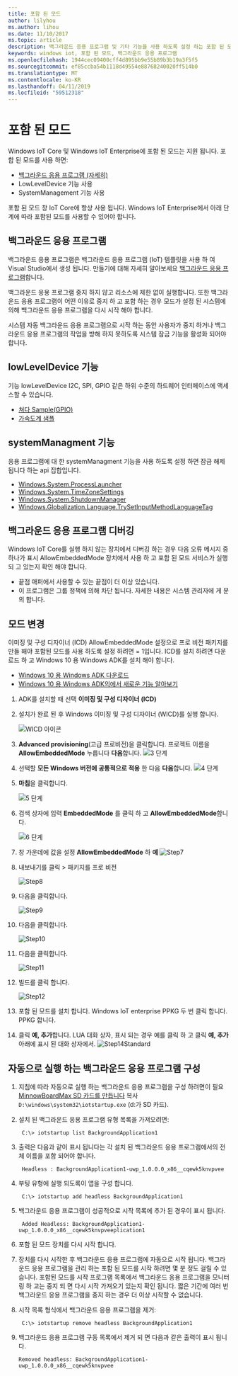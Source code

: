 ```yaml
---
title: 포함 된 모드
author: lilyhou
ms.author: lihou
ms.date: 11/10/2017
ms.topic: article
description: 백그라운드 응용 프로그램 및 기타 기능을 사용 하도록 설정 하는 포함 된 모드를 허용 하도록 Windows를 구성 하는 방법에 알아봅니다.
keywords: windows iot, 포함 된 모드, 백그라운드 응용 프로그램
ms.openlocfilehash: 1944cec09400cff4d895bb9e55b89b3b19a3f5f5
ms.sourcegitcommit: ef85ccba54b1118d49554e88768240020ff514b0
ms.translationtype: MT
ms.contentlocale: ko-KR
ms.lasthandoff: 04/11/2019
ms.locfileid: "59512318"
---
```

# <a name="embedded-mode"></a>포함 된 모드

Windows IoT Core 및 Windows IoT Enterprise에 포함 된 모드는 지원 됩니다. 포함 된 모드를 사용 하면:

* [백그라운드 응용 프로그램 (자세히)](https://docs.microsoft.com/windows/iot-core/develop-your-app/backgroundapplications)
* LowLevelDevice 기능 사용
* SystemManagement 기능 사용

포함 된 모드 창 IoT Core에 항상 사용 됩니다.
Windows IoT Enterprise에서 아래 단계에 따라 포함된 모드를 사용할 수 있어야 합니다.

## <a name="background-applications"></a>백그라운드 응용 프로그램

백그라운드 응용 프로그램은 백그라운드 응용 프로그램 (IoT) 템플릿을 사용 하 여 Visual Studio에서 생성 됩니다.
만들기에 대해 자세히 알아보세요 [백그라운드 응용 프로그램](https://docs.microsoft.com/windows/iot-core/develop-your-app/backgroundapplications)합니다.

백그라운드 응용 프로그램 중지 하지 않고 리소스에 제한 없이 실행합니다. 또한 백그라운드 응용 프로그램이 어떤 이유로 중지 하 고 포함 하는 경우 모드가 설정 된 시스템에 의해 백그라운드 응용 프로그램을 다시 시작 해야 합니다.

시스템 자동 백그라운드 응용 프로그램으로 시작 하는 동안 사용자가 중지 하거나 백그라운드 응용 프로그램의 작업을 방해 하지 못하도록 시스템 잠금 기능을 활성화 되어야 합니다.

## <a name="lowleveldevice-capability"></a>lowLevelDevice 기능

기능 lowLevelDevice I2C, SPI, GPIO 같은 하위 수준의 하드웨어 인터페이스에 액세스할 수 있습니다.

* [쳐다 Sample(GPIO)](https://developer.microsoft.com/en-us/windows/iot/samples/helloblinky)
* [가속도계 샘플](https://github.com/Microsoft/Windows-iotcore-samples/tree/master/Samples/Accelerometer)

## <a name="systemmanagment-capability"></a>systemManagment 기능

응용 프로그램에 대 한 systemManagment 기능을 사용 하도록 설정 하면 잠금 해제 됩니다 하는 api 집합입니다.  

* [Windows.System.ProcessLauncher](https://msdn.microsoft.com/library/windows/apps/windows.system.processlauncher.aspx)
* [Windows.System.TimeZoneSettings](https://msdn.microsoft.com/library/windows/apps/windows.system.timezonesettings.aspx)
* [Windows.System.ShutdownManager](https://msdn.microsoft.com/library/windows/apps/windows.system.shutdownmanager.aspx)
* [Windows.Globalization.Language.TrySetInputMethodLanguageTag](https://msdn.microsoft.com/library/windows/apps/windows.globalization.language.trysetinputmethodlanguagetag.aspx)

## <a name="debugging-background-applications"></a>백그라운드 응용 프로그램 디버깅

Windows IoT Core를 실행 하지 않는 장치에서 디버깅 하는 경우 다음 오류 메시지 중 하나가 표시 AllowEmbeddedMode 장치에서 사용 하 고 포함 된 모드 서비스가 실행 되 고 있는지 확인 해야 합니다.

* 끝점 매퍼에서 사용할 수 있는 끝점이 더 이상 있습니다.
* 이 프로그램은 그룹 정책에 의해 차단 됩니다. 자세한 내용은 시스템 관리자에 게 문의 합니다.

## <a name="changing-the-mode"></a>모드 변경
이미징 및 구성 디자이너 (ICD) AllowEmbeddedMode 설정으로 프로 비전 패키지를 만들 해야 포함된 모드를 사용 하도록 설정 하려면 = 1입니다.  ICD를 설치 하려면 다운로드 하 고 Windows 10 용 Windows ADK를 설치 해야 합니다.

* [Windows 10 용 Windows ADK 다운로드](http://go.microsoft.com/fwlink/p/?LinkId=526740)
* [Windows 10 용 Windows ADK의에서 새로운 기능 알아보기](https://msdn.microsoft.com/library/windows/hardware/dn927348(v=vs.85).aspx)

1. ADK를 설치할 때 선택 **이미징 및 구성 디자이너 (ICD)**
2. 설치가 완료 된 후 Windows 이미징 및 구성 디자이너 (WICD)를 실행 합니다.

    ![WICD 아이콘](../media/EmbeddedMode/WICD_Icon.png)

3. **Advanced provisioning**(고급 프로비전)을 클릭합니다.  프로젝트 이름을 **AllowEmbeddedMode** 누릅니다 **다음**합니다.
    ![3 단계](../media/EmbeddedMode/Step3.png)

4. 선택할 **모든 Windows 버전에 공통적으로 적용** 한 다음 **다음**합니다.
    ![4 단계](../media/EmbeddedMode/Step4.png)

5. **마침**을 클릭합니다.

    ![5 단계](../media/EmbeddedMode/Step5.png)

6. 검색 상자에 입력 **EmbeddedMode** 를 클릭 하 고 **AllowEmbeddedMode**합니다.

    ![6 단계](../media/EmbeddedMode/Step6.png)

7. 창 가운데에 값을 설정 **AllowEmbeddedMode** 하 **예** ![Step7](../media/EmbeddedMode/Step7.png)

8. 내보내기를 클릭 > 패키지를 프로 비전

    ![Step8](../media/EmbeddedMode/Step8.png)

9. 다음을 클릭합니다.

    ![Step9](../media/EmbeddedMode/Step9.png)

10. 다음을 클릭합니다.

    ![Step10](../media/EmbeddedMode/Step10.png)

11. 다음을 클릭합니다.

    ![Step11](../media/EmbeddedMode/Step11.png)

12. 빌드를 클릭 합니다.

    ![Step12](../media/EmbeddedMode/Step12.png)

13. 포함 된 모드를 설치 합니다. Windows IoT enterprise PPKG 두 번 클릭 합니다. PPKG 합니다.

14. 클릭 **예, 추가**합니다.
    LUA 대화 상자, 표시 되는 경우 예를 클릭 하 고 클릭 **예, 추가** 아래에 표시 된 대화 상자에서.
    ![Step14Standard](../media/EmbeddedMode/Step14Standard.png)


## <a name="configuring-a-background-application-to-run-automatically"></a>자동으로 실행 하는 백그라운드 응용 프로그램 구성
1. 지침에 따라 자동으로 실행 하는 백그라운드 응용 프로그램을 구성 하려면이 필요 [MinnowBoardMax SD 카드를 만듭니다](https://developer.microsoft.com/en-us/windows/iot/getstarted) 복사 `D:\windows\system32\iotstartup.exe` (d:가 SD 카드).

2. 설치 된 백그라운드 응용 프로그램 유형 목록을 가져오려면:

        C:\> iotstartup list BackgroundApplication1

3. 출력은 다음과 같이 표시 됩니다는 각 설치 된 백그라운드 응용 프로그램에서의 전체 이름을 포함 되어야 합니다.

        Headless : BackgroundApplication1-uwp_1.0.0.0_x86__cqewk5knvpvee

5. 부팅 유형에 실행 되도록이 앱을 구성 합니다.

        C:\> iotstartup add headless BackgroundApplication1

6. 백그라운드 응용 프로그램이 성공적으로 시작 목록에 추가 된 경우이 표시 됩니다.

        Added Headless: BackgroundApplication1-uwp_1.0.0.0_x86__cqewk5knvpveeplication1

7. 포함 된 모드 장치를 다시 시작 합니다.

8. 장치를 다시 시작한 후 백그라운드 응용 프로그램에 자동으로 시작 됩니다.  백그라운드 응용 프로그램을 관리 하는 포함 된 모드를 시작 하려면 몇 분 정도 걸릴 수 있습니다.  포함된 모드를 시작 프로그램 목록에서 백그라운드 응용 프로그램을 모니터링 하 고는 중지 되 면 다시 시작 가져오기 있는지 확인 됩니다.  짧은 기간에 여러 번 백그라운드 응용 프로그램을 중지 하는 경우 더 이상 시작할 수 없습니다.

9. 시작 목록 형식에서 백그라운드 응용 프로그램을 제거:

        C:\> iotstartup remove headless BackgroundApplication1

10. 백그라운드 응용 프로그램 구동 목록에서 제거 되 면 다음과 같은 출력이 표시 됩니다.

        Removed headless: BackgroundApplication1-uwp_1.0.0.0_x86__cqewk5knvpvee
